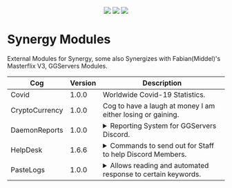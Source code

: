 <p align="center">
<a href="https://github.com/Rapptz/discord.py"><img src="https://img.shields.io/static/v1?label=Discord&message=py&color=blue&style=flat&logo=discord"></a>
<img src="https://img.shields.io/badge/code%20style-black-000000.svg">
<a href="https://www.python.org/"><img src="https://img.shields.io/static/v1?label=Python&message=3.8.1&color=blue&style=flat&logo=python"></a>
</p>

# Synergy Modules

External Modules for Synergy, some also Synergizes with Fabian(Middel)'s Masterflix V3, GGServers Modules.

| Cog | Version | Description |
| --- | ------- | ----------- |
| Covid | 1.0.0 | Worldwide Covid-19 Statistics. |
| CryptoCurrency | 1.0.0 | Cog to have a laugh at money I am either losing or gaining. |
| DaemonReports | 1.0.0 | <details><summary>Reporting System for GGServers Discord.</summary>Reactions to a specified message allows users to generate a report which can be managed easily by Staff.</details> |
| HelpDesk | 1.6.6 | <details><summary>Commands to send out for Staff to help Discord Members.</summary>Helps especially for larger servers with a larger member base. Pagination included for ease of access and as many pages as you like.</details> |
| PasteLogs | 1.0.0 | <details><summary>Allows reading and automated response to certain keywords.</summary>Meant to work in any case of Staff members not being online to render assistance to those seeking it. Still very much a WIP.</details> |
